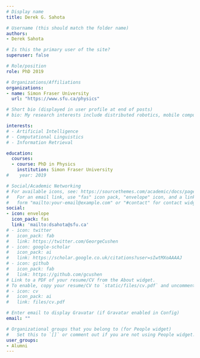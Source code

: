 ```yaml
---
# Display name
title: Derek G. Sahota

# Username (this should match the folder name)
authors:
- Derek Sahota

# Is this the primary user of the site?
superuser: false

# Role/position
role: PhD 2019

# Organizations/Affiliations
organizations:
- name: Simon Fraser University
  url: "https://www.sfu.ca/physics"

# Short bio (displayed in user profile at end of posts)
# bio: My research interests include distributed robotics, mobile computing and programmable matter.

interests:
# - Artificial Intelligence
# - Computational Linguistics
# - Information Retrieval

education:
  courses:
  - course: PhD in Physics
    institution: Simon Fraser University
#    year: 2019

# Social/Academic Networking
# For available icons, see: https://sourcethemes.com/academic/docs/page-builder/#icons
#   For an email link, use "fas" icon pack, "envelope" icon, and a link in the
#   form "mailto:your-email@example.com" or "#contact" for contact widget.
social:
- icon: envelope
  icon_pack: fas
  link: 'mailto:dsahota@sfu.ca'
# - icon: twitter
#   icon_pack: fab
#   link: https://twitter.com/GeorgeCushen
# - icon: google-scholar
#   icon_pack: ai
#   link: https://scholar.google.co.uk/citations?user=sIwtMXoAAAAJ
# - icon: github
#   icon_pack: fab
#   link: https://github.com/gcushen
# Link to a PDF of your resume/CV from the About widget.
# To enable, copy your resume/CV to `static/files/cv.pdf` and uncomment the lines below.
# - icon: cv
#   icon_pack: ai
#   link: files/cv.pdf

# Enter email to display Gravatar (if Gravatar enabled in Config)
email: ""

# Organizational groups that you belong to (for People widget)
#   Set this to `[]` or comment out if you are not using People widget.
user_groups:
- Alumni
---
```


